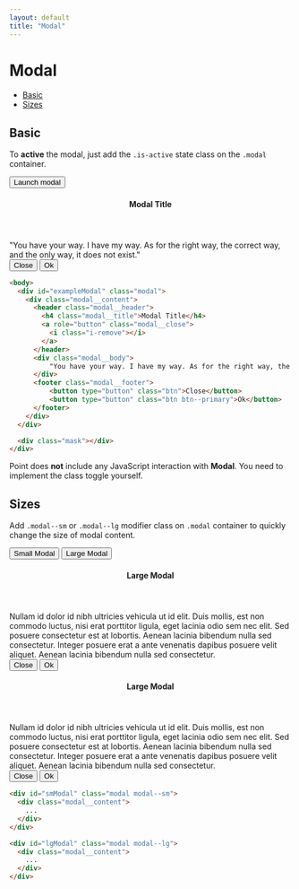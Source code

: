 ```yaml
---
layout: default
title: "Modal"
---
```


# Modal
- [Basic](#basic)
- [Sizes](#sizes)

## Basic
To **active** the modal, just add the `.is-active` state class on the `.modal` container.

<button class="btn btn--primary js-modal-trigger u-mb-15" data-target="exampleModal">Launch modal</button>

<div id="exampleModal" class="modal is-hidden">
  <div class="modal__content">
    <header class="modal__header">
      <h4 class="modal__title">Modal Title</h4>
      <a role="button" class="modal__close js-modal-close">
        <i class="i-remove"></i>
      </a>
    </header>
    <div class="modal__body">
        "You have your way. I have my way. As for the right way, the correct way, and the only way, it does not exist."
    </div>
    <footer class="modal__footer">
        <button type="button" class="btn js-modal-close">Close</button>
        <button type="button" class="btn btn--primary">Ok</button>
    </footer>
  </div>
</div>

```html
<body>
  <div id="exampleModal" class="modal">
    <div class="modal__content">
      <header class="modal__header">
        <h4 class="modal__title">Modal Title</h4>
        <a role="button" class="modal__close">
          <i class="i-remove"></i>
        </a>
      </header>
      <div class="modal__body">
          "You have your way. I have my way. As for the right way, the correct way, and the only way, it does not exist."
      </div>
      <footer class="modal__footer">
          <button type="button" class="btn">Close</button>
          <button type="button" class="btn btn--primary">Ok</button>
      </footer>
    </div>
  </div>

  <div class="mask"></div>
</div>
```

<div class="note note--warning u-mt-40">
Point does <strong>not</strong> include any JavaScript interaction with <strong>Modal</strong>. You need to implement the class toggle yourself.
</div>

## Sizes
Add `.modal--sm` or `.modal--lg` modifier class on `.modal` container to quickly change the size of modal content.

<div class="u-mb-15">
  <button class="u-mb-5 btn btn--primary js-modal-trigger" data-target="smModal">Small Modal</button>
  <button class="u-mb-5 btn btn--primary js-modal-trigger" data-target="lgModal">Large Modal</button>
</div>

<div id="smModal" class="modal modal--sm is-hidden">
  <div class="modal__content">
    <header class="modal__header">
      <h4 class="modal__title">Large Modal</h4>
      <a role="button" class="modal__close js-modal-close">
        <i class="i-remove"></i>
      </a>
    </header>
    <div class="modal__body">
      Nullam id dolor id nibh ultricies vehicula ut id elit. Duis mollis, est
      non commodo luctus, nisi erat porttitor ligula, eget lacinia odio sem
      nec elit. Sed posuere consectetur est at lobortis. Aenean lacinia
      bibendum nulla sed consectetur. Integer posuere erat a ante venenatis
      dapibus posuere velit aliquet. Aenean lacinia bibendum nulla sed
      consectetur.
    </div>
    <footer class="modal__footer">
        <button type="button" class="btn js-modal-close">Close</button>
        <button type="button" class="btn btn--primary">Ok</button>
    </footer>
  </div>
</div>

<div id="lgModal" class="modal modal--lg is-hidden">
  <div class="modal__content">
    <header class="modal__header">
      <h4 class="modal__title">Large Modal</h4>
      <a role="button" class="modal__close js-modal-close">
        <i class="i-remove"></i>
      </a>
    </header>
    <div class="modal__body">
      Nullam id dolor id nibh ultricies vehicula ut id elit. Duis mollis, est
      non commodo luctus, nisi erat porttitor ligula, eget lacinia odio sem
      nec elit. Sed posuere consectetur est at lobortis. Aenean lacinia
      bibendum nulla sed consectetur. Integer posuere erat a ante venenatis
      dapibus posuere velit aliquet. Aenean lacinia bibendum nulla sed
      consectetur.
    </div>
    <footer class="modal__footer">
        <button type="button" class="btn js-modal-close">Close</button>
        <button type="button" class="btn btn--primary">Ok</button>
    </footer>
  </div>
</div>

```html
<div id="smModal" class="modal modal--sm">
  <div class="modal__content">
    ...
  </div>
</div>

<div id="lgModal" class="modal modal--lg">
  <div class="modal__content">
    ...
  </div>
</div>
```
